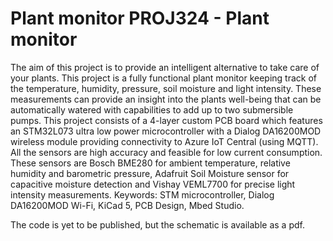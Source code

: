 # Plant monitor  PROJ324 - Plant monitor

The aim of this project is to provide an intelligent alternative to take care of your plants. This project is a fully functional plant monitor keeping track of the temperature, humidity, pressure, soil moisture and light intensity. These measurements can provide an insight into the plants well-being that can be automatically watered with capabilities to add up to two submersible pumps. 
This project consists of a 4-layer custom PCB board which features an STM32L073 ultra low power microcontroller with a Dialog DA16200MOD wireless module providing connectivity to Azure IoT Central (using MQTT). All the sensors are high accuracy and feasible for low current consumption. These sensors are Bosch BME280 for ambient temperature, relative humidity and barometric pressure, Adafruit Soil Moisture sensor for capacitive moisture detection and Vishay VEML7700 for precise light intensity measurements.
Keywords: STM microcontroller, Dialog DA16200MOD Wi-Fi, KiCad 5, PCB Design, Mbed Studio.

The code is yet to be published, but the schematic is available as a pdf.



